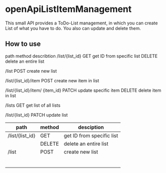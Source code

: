 # openApiListItemManagement
This small API provides a ToDo-List management, in which you can create List of what you have to do.
You also can update and delete them.

## How to use
path                      method                describtion
/list/{list_id}           GET                   get ID from specific list
                          DELETE                delete an entire list

/list                    POST                   create new list

/list/{list_id}/item     POST                   create new item in list

/list/{list_id}/item/
{item_id}                PATCH                  update specific item
                         DELETE                 delete item in list

/lists                   GET                    get list of all lists

/list/{list_id}          PATCH                  update list

| path | method | desciption |
|------|--------|------------|
|   /list/{list_id}    |    GET    |      get ID from specific list      |
|      |     DELETE     |       delete an entire list      |
|   /list    |     POST    |      create new list      |
|      |        |            |
|      |        |            |
|      |        |            |
|      |        |            |
|      |        |            |
|      |        |            |
